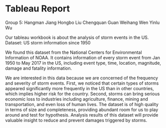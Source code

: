 # Tableau Report
Group 5: 
Hangman Jiang
Hongbo Liu
Chengquan Guan
Weihang Wen
Yinlu Wu

Our tableau workbook is about the analysis of storm events in the US.
Dataset: US storm information since 1950

We found this dataset from the National Centers for Environmental Information of NOAA. It contains information of every storm event from Jan 1950 to May 2017 in the US, including event type, time, location, magnitude, damage and fatality information. 

We are interested in this data because we are concerned of the frequency and severity of storm events. First, we noticed that certain types of storms appeared significantly more frequently in the US than in other countries, which implies higher risk for the country. Second, storms can bring serious economic loss to industries including agriculture, finance, mining and transportation, and even loss of human lives. The dataset is of high quality in terms of size and completeness, providing abundant room for us to play around and test for hypothesis. Analysis results of this dataset will provide valuable insight to reduce and prevent damages triggered by storms. 
